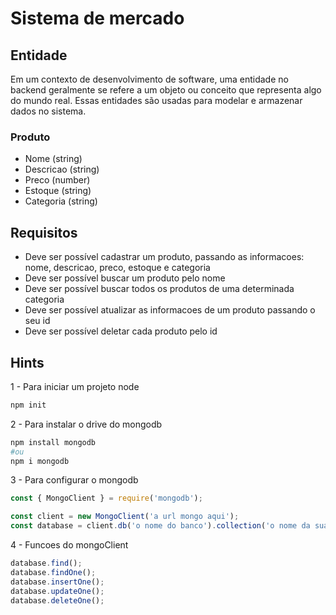 # Sistema de mercado

## Entidade
Em um contexto de desenvolvimento de software, uma entidade no backend geralmente
se refere a um objeto ou conceito que representa algo do mundo real. Essas entidades
são usadas para modelar e armazenar dados no sistema.

### Produto
- Nome (string)
- Descricao (string)
- Preco (number)
- Estoque (string)
- Categoria (string)

## Requisitos
- Deve ser possível cadastrar um produto, passando as informacoes: nome, descricao,
preco, estoque e categoria
- Deve ser possível buscar um produto pelo nome
- Deve ser possível buscar todos os produtos de uma determinada categoria
- Deve ser possível atualizar as informacoes de um produto passando o seu id
- Deve ser possível deletar cada produto pelo id

## Hints
1 - Para iniciar um projeto node
```bash
npm init
```

2 - Para instalar o drive do mongodb
```bash
npm install mongodb
#ou
npm i mongodb
```

3 - Para configurar o mongodb
```js
const { MongoClient } = require('mongodb');

const client = new MongoClient('a url mongo aqui');
const database = client.db('o nome do banco').collection('o nome da sua collection/tabela');
```

4 - Funcoes do mongoClient
```js
database.find();
database.findOne();
database.insertOne();
database.updateOne();
database.deleteOne();
```
